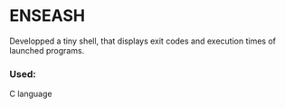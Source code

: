 # ENSEASH

Developped a tiny shell, that displays exit codes and execution times of launched programs.

### Used:
C language
